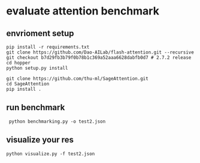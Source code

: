 # evaluate attention benchmark

## envrioment setup
```shell
pip install -r requirements.txt
git clone https://github.com/Dao-AILab/flash-attention.git --recursive
git checkout b7d29fb3b79f0b78b1c369a52aaa6628dabfb0d7 # 2.7.2 release
cd hopper
python setup.py install

git clone https://github.com/thu-ml/SageAttention.git
cd SageAttention 
pip install .
```

## run benchmark

```shell
 python benchmarking.py -o test2.json
```

## visualize your res
```shell
python visualize.py -f test2.json
```

